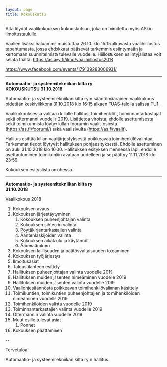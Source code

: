 ```yaml
---
layout: page
title: Kokouskutsu
---
```

Alta löydät vaalikokouksen kokouskutsun, joka on toimitettu myös ASkin ilmoitustaululle.

Vaalien lisäksi haluamme muistuttaa 26.10. klo 15:15 alkavasta vaalihiillostus tapahtumasta, jossa ehdokkaat pääsevät tarkemmin esiintymään ja kertomaan suunnitelmista tulevalle vuodelle. Hiillostuksen esiintyjälistaa voit selata täältä: <https://as.ayy.fi/ilmo/vaalihiillostus2018>

<https://www.facebook.com/events/179139283006931/>

--------------

**Automaatio- ja systeemitekniikan kilta ry** <br>
**KOKOUSKUTSU 31.10.2018**

Automaatio- ja systeemitekniikan kilta ry:n sääntömääräinen vaalikokous pidetään keskiviikkona 31.10.2018 klo 16:15 alkaen TUAS-talolla salissa TU1.

Vaalikokouksessa valitaan killalle hallitus, toimihenkilöt, toiminnantarkastajat sekä oltermanni vuodelle 2019. Lisätietoa viroista, ehdolle asettumisesta sekä toimikunnista löytyy killan foorumin vaalit-osiosta (<https://as.fi/foorumi/>) sekä vaalisivulta (<https://as.fi/vaalit>).

Hallitus esittää killan vaalijärjestyksestä poikkeavaa toimihenkilövalintaa. Tarkemmat tiedot löytyvät hallituksen pohjaesityksestä. Ehdolle asettuminen on auki 31.10.2018 klo 16:00. Hallituksen esityksen mennessä läpi, ehdolle asettautuminen toimikuntiin avataan uudelleen ja se päättyy 11.11.2018 klo 23:59.

Kokouksen esityslista on ohessa.

---

**Automaatio- ja systeemitekniikan kilta ry**<br>
**31.10.2018**

Vaalikokous 2018

1. Kokouksen avaus
2. Kokouksen järjestäytyminen
    1. Kokouksen puheenjohtajan valinta
    2. Kokouksen sihteerin valinta
    3. Pöytäkirjantarkastajien valinta
    4. Ääntenlaskijoiden valinta
    5. Kokouksen aikataulu ja käytännöt
    6. Äänestäminen
3. Kokouksen laillisuuden ja päätösvaltaisuuden toteaminen
4. Kokouksen työjärjestys
5. Ilmoitusasiat
6. Taloustilanteen esittely
7. Hallituksen puheenjohtajan valinta vuodelle 2019
8. Hallituksen muiden jäsenten nimeäminen vuodelle 2019
9. Hallituksen muiden jäsenten valinta vuodelle 2019
10. Vaaliohjesäännöstä poikkeavan toimihenkilövalinnan käsittely
11. Toimikuntien, toimikuntien puheenjohtajien ja toimihenkilöiden nimeäminen vuodelle 2019
12. Toimihenkilöiden valinta vuodelle 2019
13. Toiminnantarkastajien valinta vuodelle 2019
14. Oltermannin valinta vuodelle 2019
15. Muut esille tulevat asiat
    1. Ponnet
16. Kokouksen päättäminen

--

Tervetuloa!

Automaatio- ja systeemitekniikan kilta ry:n hallitus